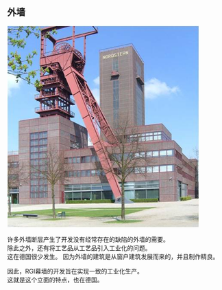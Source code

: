 ## 外墙
![facades1](/facades1.jpg)  

许多外墙断层产生了开发没有经常存在的缺陷的外墙的需要。  
除此之外，还有将工艺品从工艺品引入工业化的问题。  
这在德国很少发生。 因为外墙的建筑是从窗户建筑发展而来的，并且制作精良。  

因此，RGI幕墙的开发旨在实现一致的工业化生产。  
这就是这个立面的特点，也在德国。
